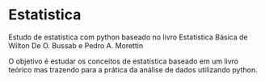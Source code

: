 # Estatistica
 Estudo de estatística com python baseado no livro Estatística Básica de Wilton De O. Bussab e Pedro A. Morettin

 O objetivo é estudar os conceitos de estatística baseado em um livro teórico mas trazendo para a prática da análise de dados utilizando python.
 
